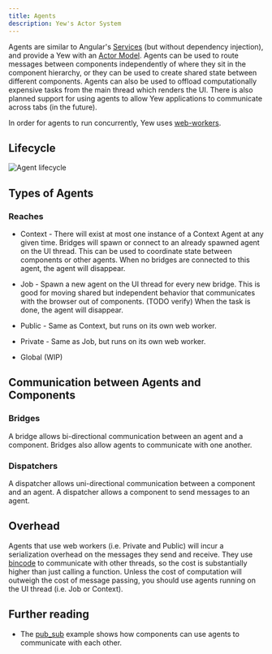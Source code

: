 ```yaml
---
title: Agents
description: Yew's Actor System
---
```


Agents are similar to Angular's [Services](https://angular.io/guide/architecture-services)
\(but without dependency injection\), and provide a Yew with an
[Actor Model](https://en.wikipedia.org/wiki/Actor_model). Agents can be used to route messages
between components independently of where they sit in the component hierarchy, or they can be used
to create shared state between different components. Agents can also be used to offload
computationally expensive tasks from the main thread which renders the UI. There is also planned
support for using agents to allow Yew applications to communicate across tabs \(in the future\).

In order for agents to run concurrently, Yew uses
[web-workers](https://developer.mozilla.org/en-US/docs/Web/API/Web_Workers_API/Using_web_workers).

## Lifecycle

![Agent lifecycle](https://user-images.githubusercontent.com/42674621/79125224-b6481d80-7d95-11ea-8e6a-ab9b52d1d8ac.png)

## Types of Agents

### Reaches

* Context - There will exist at most one instance of a Context Agent at any given time. Bridges will
  spawn or connect to an already spawned agent on the UI thread. This can be used to coordinate
  state between components or other agents. When no bridges are connected to this agent, the agent
  will disappear.

* Job - Spawn a new agent on the UI thread for every new bridge. This is good for moving shared but
  independent behavior that communicates with the browser out of components. \(TODO verify\) When
  the task is done, the agent will disappear.

* Public - Same as Context, but runs on its own web worker.

* Private - Same as Job, but runs on its own web worker.

* Global \(WIP\)

## Communication between Agents and Components

### Bridges

A bridge allows bi-directional communication between an agent and a component. Bridges also allow agents to communicate with one another.

### Dispatchers

A dispatcher allows uni-directional communication between a component and an agent. A dispatcher allows a component to send messages to an agent.

## Overhead

Agents that use web workers \(i.e. Private and Public\) will incur a serialization overhead on the
messages they send and receive. They use [bincode](https://github.com/servo/bincode) to communicate
with other threads, so the cost is substantially higher than just calling a function. Unless the
cost of computation will outweigh the cost of message passing, you should use agents running on the
UI thread \(i.e. Job or Context\).

## Further reading

* The [pub\_sub](https://github.com/yewstack/yew/tree/master/examples/pub_sub) example shows how
components can use agents to communicate with each other.
